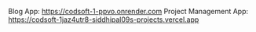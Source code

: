 Blog App: https://codsoft-1-ppvo.onrender.com
Project Management App: https://codsoft-1jaz4utr8-siddhipal09s-projects.vercel.app
